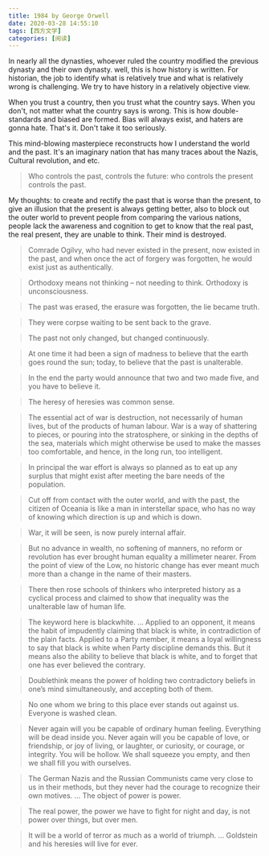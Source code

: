 ```yaml
---
title: 1984 by George Orwell
date: 2020-03-28 14:55:10
tags: [西方文学]
categories: [阅读]
---
```


In nearly all the dynasties, whoever ruled the country modified the previous dynasty and their own dynasty. well, this is how history is written. For historian, the job to identify what is relatively true and what is relatively wrong is challenging. We try to have history in a relatively objective view.

When you trust a country, then you trust what the country says. When you don't, not matter what the country says is wrong. This is how double-standards and biased are formed. Bias will always exist, and haters are gonna hate. That's it. Don't take it too seriously.

This mind-blowing masterpiece reconstructs how I understand the world and the past. It's an imaginary nation that has many traces about the Nazis, Cultural revolution, and etc. 

> Who controls the past, controls the future: who controls the present controls the past.

My thoughts: to create and rectify the past that is worse than the present, to give an illusion that the present is always getting better, also to block out the outer world to prevent people from comparing the various nations, people lack the awareness and cognition to get to know that the real past, the real present, they are unable to think. Their mind is destroyed.

> Comrade Ogilvy, who had never existed in the present, now existed in the past, and when once the act of forgery was forgotten, he would exist just as authentically. 

> Orthodoxy means not thinking – not needing to think. Orthodoxy is unconsciousness. 

> The past was erased, the erasure was forgotten, the lie became truth.

> They were corpse waiting to be sent back to the grave.

> The past not only changed, but changed continuously.

> At one time it had been a sign of madness to believe that the earth goes round the sun; today, to believe that the past is unalterable.

> In the end the party would announce that two and two made five, and you have to believe it.

> The heresy of heresies was common sense.

> The essential act of war is destruction, not necessarily of human lives, but of the products of human labour. War is a way of shattering to pieces, or pouring into the stratosphere, or sinking in the depths of the sea, materials which might otherwise be used to make the masses too comfortable, and hence, in the long run, too intelligent.

> In principal the war effort is always so planned as to eat up any surplus that might exist after meeting the bare needs of the population.

> Cut off from contact with the outer world, and with the past, the citizen of Oceania is like a man in interstellar space, who has no way of knowing which direction is up and which is down.

> War, it will be seen, is now purely internal affair.

> But no advance in wealth, no softening of manners, no reform or revolution has ever brought human equality a millimeter nearer. From the point of view of the Low, no historic change has ever meant much more than a change in the name of their masters.

> There then rose schools of thinkers who interpreted history as a cyclical process and claimed to show that inequality was the unalterable law of human life.

> The keyword here is blackwhite. … Applied to an opponent, it means the habit of impudently claiming that black is white, in contradiction of the plain facts. Applied to a Party member, it means a loyal willingness to say that black is white when Party discipline demands this. But it means also the ability to believe that black is white, and to forget that one has ever believed the contrary.

> Doublethink means the power of holding two contradictory beliefs in one’s mind simultaneously, and accepting both of them.

> No one whom we bring to this place ever stands out against us. Everyone is washed clean.

> Never again will you be capable of ordinary human feeling. Everything will be dead inside you. Never again will you be capable of love, or friendship, or joy of living, or laughter, or curiosity, or courage, or integrity. You will be hollow. We shall squeeze you empty, and then we shall fill you with ourselves.

>The German Nazis and the Russian Communists came very close to us in their methods, but they never had the courage to recognize their own motives. … The object of power is power.

>The real power, the power we have to fight for night and day, is not power over things, but over men.

>It will be a world of terror as much as a world of triumph. … Goldstein and his heresies will live for ever.






